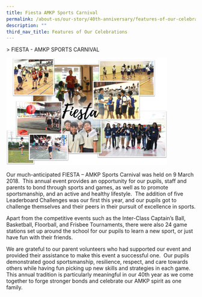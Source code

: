 ```yaml
---
title: Fiesta AMKP Sports Carnival
permalink: /about-us/our-story/40th-anniversary/features-of-our-celebrations/fiesta-amkp-sports-carnival/
description: ""
third_nav_title: Features of Our Celebrations
---
```

&gt; FIESTA - AMKP SPORTS CARNIVAL


<img src="/images/About%20Us/40th%20Anniversary/Fiesta.png" style="width:85%">


Our much-anticipated FIESTA – AMKP Sports Carnival was held on 9 March 2018.&nbsp; This annual event provides an opportunity for our pupils, staff and parents to bond through sports and games, as well as to promote sportsmanship, and an active and healthy lifestyle.&nbsp; The addition of five Leaderboard Challenges was our first this year, and our pupils got to challenge themselves and their peers in their pursuit of excellence in sports.

Apart from the competitive events such as the Inter-Class Captain’s Ball, Basketball, Floorball, and Frisbee Tournaments, there were also 24 game stations set up around the school for our pupils to learn a new sport, or just have fun with their friends.

We are grateful to our parent volunteers who had supported our event and provided their assistance to make this event a successful one.&nbsp; Our pupils demonstrated good sportsmanship, resilience, respect, and care towards others while having fun picking up new skills and strategies in each game.&nbsp; This annual tradition is particularly meaningful in our 40th&nbsp;year as we come together to forge stronger bonds and celebrate our AMKP spirit as one family.